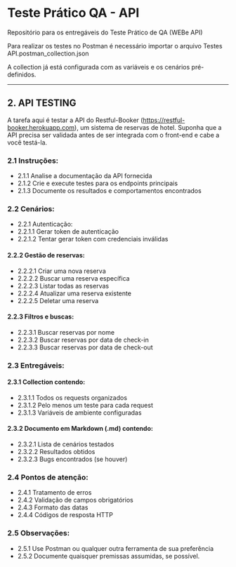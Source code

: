 # Teste Prático QA - API
Repositório para os entregáveis do Teste Prático de QA (WEBe API)

Para realizar os testes no Postman é necessário importar o arquivo Testes API.postman_collection.json

A collection já está configurada com as variáveis e os cenários pré-definidos.

---------------------------------
## 2. API TESTING
A tarefa aqui é testar a API do Restful-Booker (https://restful-booker.herokuapp.com), um sistema de reservas de hotel. Suponha que a API precisa ser validada antes de ser integrada com o front-end e cabe a você testá-la. 

### 2.1 Instruções:
- 2.1.1 Analise a documentação da API fornecida 
-  2.1.2 Crie e execute testes para os endpoints principais 
-  2.1.3 Documente os resultados e comportamentos encontrados 

### 2.2 Cenários:

- 2.2.1 Autenticação:
- 2.2.1.1 Gerar token de autenticação 
- 2.2.1.2 Tentar gerar token com credenciais inválidas

#### 2.2.2 Gestão de reservas:
- 2.2.2.1 Criar uma nova reserva 
- 2.2.2.2 Buscar uma reserva específica 
- 2.2.2.3 Listar todas as reservas 
- 2.2.2.4 Atualizar uma reserva existente 
- 2.2.2.5 Deletar uma reserva

#### 2.2.3 Filtros e buscas:
- 2.2.3.1 Buscar reservas por nome 
-  2.2.3.2 Buscar reservas por data de check-in 
-  2.2.3.3 Buscar reservas por data de check-out 

### 2.3 Entregáveis:

#### 2.3.1 Collection contendo: 
- 2.3.1.1 Todos os requests organizados
- 2.3.1.2 Pelo menos um teste para cada request 
- 2.3.1.3 Variáveis de ambiente configuradas 

#### 2.3.2 Documento em Markdown (.md) contendo: 
- 2.3.2.1 Lista de cenários testados 
- 2.3.2.2 Resultados obtidos 
- 2.3.2.3 Bugs encontrados (se houver)

### 2.4 Pontos de atenção:
- 2.4.1 Tratamento de erros 
- 2.4.2 Validação de campos obrigatórios
- 2.4.3 Formato das datas 
- 2.4.4 Códigos de resposta HTTP 

### 2.5 Observações:
- 2.5.1 Use Postman ou qualquer outra ferramenta de sua preferência 
- 2.5.2 Documente quaisquer premissas assumidas, se possível.
